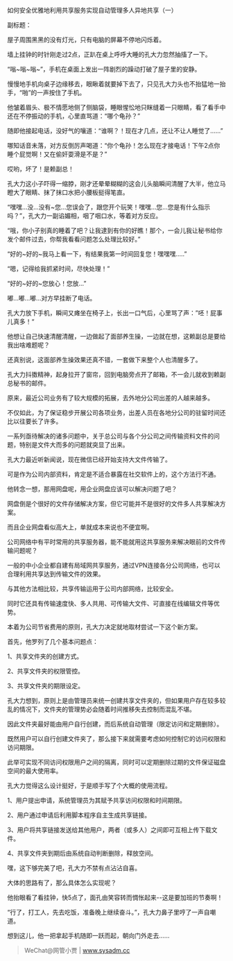 如何安全优雅地利用共享服务实现自动管理多人异地共享（一）

副标题：



屋子周围黑黑的没有灯光，只有电脑的屏幕不停地闪烁着。

墙上挂钟的时针刚走过2点，正趴在桌上呼呼大睡的孔大力忽然抽搐了一下。

“嗡~嗡~嗡~”，手机在桌面上发出一阵剧烈的躁动打破了屋子里的安静。

慢慢地手机向桌子边缘移去，眼瞅着就要掉下去了，只见孔大力头也不抬猛地一抬手，“啪”的一声按住了手机。

他皱着眉头、极不情愿地侧了侧脑袋，睡眼惺忪地只眯缝着一只眼睛，看了看手中还在不停振动的手机，心里直骂道：“哪个龟孙？”

随即他接起电话，没好气的嚷道：“谁啊？！现在才几点，还让不让人睡觉了......”

哪知话音未落，对方反倒厉声喝道：“你个龟孙！怎么现在才接电话！下午2点你睡个屁觉啊！又在偷奸耍滑是不是？”

哎哟，坏了！是赖副总！

孔大力这小子吓得一缩脖，刚才还晕晕糊糊的这会儿头脑瞬间清醒了大半，他立马瞪大了眼睛、抹了抹口水把小腰板挺得笔直。

“嘿嘿...没...没有~您...您误会了，跟您开个玩笑！嘿嘿...您...您是有什么指示吗？”，孔大力一副谄媚相，咽了咽口水，等着对方反应。

“哦，你小子别真的睡着了吧？让我逮到有你的好瞧！那个，一会儿我让秘书给你发个邮件过去，你帮我看看问题怎么处理比较好。”

“好的~好的~我马上看一下，有结果我第一时间回复您！嘿嘿嘿.....”

“嗯，记得给我抓紧时间，尽快处理！”

“好的~好的~您放心！您放...”

嘟...嘟...嘟...对方早挂断了电话。

孔大力放下手机，瞬间又瘫坐在椅子上，长出一口气后，心里骂了声：”呸！屁事儿真多！“

他想让自己快速清醒清醒，一边做起了面部养生操，一边就在想，这赖副总是要给我出啥难题呢？

还真别说，这面部养生操效果还真不错，一套做下来整个人也清醒多了。

孔大力抖擞精神，起身拉开了窗帘，回到电脑旁点开了邮箱，不一会儿就收到赖副总秘书的邮件。



原来，最近公司业务有了较大规模的拓展，去外地分公司出差的人越来越多。

不仅如此，为了保证稳步开展公司各项业务，出差人员在各地分公司的驻留时间还比以往要长了许多。

一系列亟待解决的诸多问题中，关于总公司与各个分公司之间传输资料文件的问题，特别是文件大而多的问题就突显了出来。

孔大力最近听新闻说，现在微信已经开始支持大文件传输了。

可是作为公司内部资料，肯定是不适合暴露在社交软件上的，这个方法行不通。

他转念一想，那用网盘呢，用企业网盘应该可以解决问题了吧？

网盘倒是个很好的文件存储解决方案，但它可能并不是很好的文件多人共享解决方案。

而且企业网盘看似高大上，单就成本来说也不便宜啊。

公司网络中有平时常用的共享服务器，能不能就用这共享服务来解决眼前的文件传输问题呢？



一般的中小企业都自建有局域网共享服务，通过VPN连接各分公司网络，也可以合理利用共享达到传输文件的效果。

与其他方法相比较，共享传输运用于公司内部网络，比较安全。

同时它还具有传输速度快、多人共用、可传输大文件、可直接在线编辑文件等优势。

本着为公司节省费用的原则，孔大力决定就地取材尝试一下这个新方案。



首先，他罗列了几个基本问题点：

1、共享文件夹的创建方式。

2、共享文件夹的权限管控。

3、共享文件夹的期限设定。



孔大力想到，原则上是由管理员来统一创建共享文件夹的，但如果用户存在较多较乱的情况下，文件夹的管理势必会随着时间推移失去控制而混乱不堪。

因此文件夹最好能由用户自行创建，而后系统自动管理（限定访问和定期删除）。

既然用户可以自行创建文件夹了，那么接下来就需要考虑如何控制它的访问权限和访问期限。

此举可实现不同访问权限用户之间的隔离，同时可以定期删除过期的文件保证磁盘空间的最大使用率。



孔大力觉得这么设计挺好，于是顺手写了个大概的使用流程。

1、用户提出申请，系统管理员为其赋予共享访问权限和时间期限。

2、用户通过申请后利用脚本程序自主生成共享链接。

3、用户将共享链接发送给其他用户，两者（或多人）之间即可互相上传下载文件。

4、共享文件夹到期后由系统自动判断删除，释放空间。



嘿，这下够完美了吧，孔大力不禁有点沾沾自喜。

大体的思路有了，那么具体怎么实现呢？

他抬眼看了看挂钟，快5点了，面孔由笑容转而惆怅起来--这是要加班的节奏啊！

“行了，打工人，先去吃饭，准备晚上继续奋斗。”，孔大力鼻子里哼了一声自嘲道。

想到这儿，他一把拿起手机随即一跃而起，朝向门外走去......



> WeChat@网管小贾 | www.sysadm.cc

